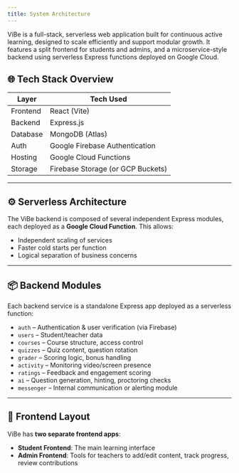 ```yaml
---
title: System Architecture
---
```


ViBe is a full-stack, serverless web application built for continuous active learning, designed to scale efficiently and support modular growth. It features a split frontend for students and admins, and a microservice-style backend using serverless Express functions deployed on Google Cloud.

## 🌐 Tech Stack Overview

| Layer    | Tech Used                         |
| -------- | --------------------------------- |
| Frontend | React (Vite)                      |
| Backend  | Express.js                        |
| Database | MongoDB (Atlas)                   |
| Auth     | Google Firebase Authentication    |
| Hosting  | Google Cloud Functions            |
| Storage  | Firebase Storage (or GCP Buckets) |

---

## ⚙️ Serverless Architecture

The ViBe backend is composed of several independent Express modules, each deployed as a **Google Cloud Function**. This allows:

- Independent scaling of services
- Faster cold starts per function
- Logical separation of business concerns

---

## 📦 Backend Modules

Each backend service is a standalone Express app deployed as a serverless function:

- `auth` – Authentication & user verification (via Firebase)
- `users` – Student/teacher data
- `courses` – Course structure, access control
- `quizzes` – Quiz content, question rotation
- `grader` – Scoring logic, bonus handling
- `activity` – Monitoring video/screen presence
- `ratings` – Feedback and engagement scoring
- `ai` – Question generation, hinting, proctoring checks
- `messenger` – Internal communication or alerting module

---

## 🎨 Frontend Layout

ViBe has **two separate frontend apps**:

- **Student Frontend**: The main learning interface
- **Admin Frontend**: Tools for teachers to add/edit content, track progress, review contributions
